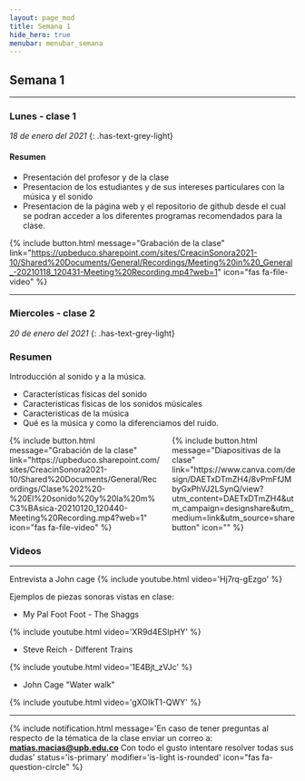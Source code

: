 ```yaml
---
layout: page_mod
title: Semana 1
hide_hero: true
menubar: menubar_semana
---
```


## Semana 1

---

### Lunes - clase 1

<!-- ignore-prettier-start -->

_18 de enero del 2021_
{: .has-text-grey-light}

<!-- ignore-prettier-end -->

#### Resumen

- Presentación del profesor y de la clase
- Presentacion de los estudiantes y de sus intereses
  particulares con la música y el sonido
- Presentacion de la página web y el repositorio de github desde
  el cual se podran acceder a los diferentes programas
  recomendados para la clase.

{% include button.html
message="Grabación de la clase"
link="https://upbeduco.sharepoint.com/sites/CreacinSonora2021-10/Shared%20Documents/General/Recordings/Meeting%20in%20_General_-20210118_120431-Meeting%20Recording.mp4?web=1"
icon="fas fa-file-video"
%}
<br />

---

### Miercoles - clase 2

<!-- ignore-prettier-start -->

_20 de enero del 2021_
{: .has-text-grey-light}

<!-- ignore-prettier-end -->

### Resumen

Introducción al sonido y a la música.

- Características físicas del sonido
- Caracteristicas fisicas de los sonidos músicales
- Caracteristicas de la música
- Qué es la música y como la diferenciamos del ruido.

<div class='columns'>
<div class='column'>
{% include button.html
message="Grabación de la clase"
link="https://upbeduco.sharepoint.com/sites/CreacinSonora2021-10/Shared%20Documents/General/Recordings/Clase%202%20-%20El%20sonido%20y%20la%20m%C3%BAsica-20210120_120440-Meeting%20Recording.mp4?web=1"
icon="fas fa-file-video"
%}
</div>
<div class='column'>
{% include button.html
message="Diapositivas de la clase"
link="https://www.canva.com/design/DAETxDTmZH4/8vPmFfJMbyGxPhVJ2LSynQ/view?utm_content=DAETxDTmZH4&utm_campaign=designshare&utm_medium=link&utm_source=sharebutton"
icon=""
%}
</div>
</div>

### Videos

---

Entrevista a John cage
{% include youtube.html video='Hj7rq-gEzgo' %}

Ejemplos de piezas sonoras vistas en clase:

- My Pal Foot Foot - The Shaggs

{% include youtube.html video='XR9d4ESlpHY' %}

- Steve Reich - Different Trains

{% include youtube.html video='1E4Bjt_zVJc' %}

- John Cage "Water walk"

{% include youtube.html video='gXOIkT1-QWY' %}

---

{% include notification.html
message='En caso de tener preguntas al respecto de la tématica de la clase enviar un correo a: **matias.macias@upb.edu.co**
Con todo el gusto intentare resolver todas sus dudas'
status='is-primary'
modifier='is-light is-rounded'
icon="fas fa-question-circle"
%}
